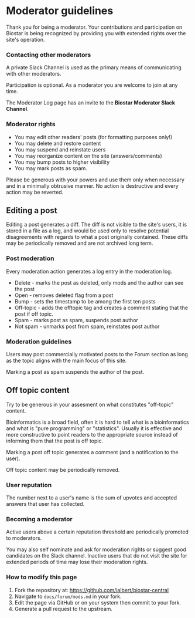# Moderator guidelines

Thank you for being a moderator. Your contributions and participation on Biostar is being recognized by providing you with extended rights over the site's operation.

### Contacting other moderators

A private Slack Channel is used as the primary means of communicating with other moderators.

Participation is optional. As a moderator you are welcome to join at any time.

The Moderator Log page has an invite to the **Biostar Moderator Slack Channel**.

### Moderator rights

- You may edit other readers' posts (for formatting purposes only!)
- You may delete and restore content
- You may suspend and reinstate users
- You may reorganize content on the site (answers/comments)
- You may bump posts to higher visibility
- You may mark posts as spam. 

Please be generous with your powers and use them only when necessary and in a minimally obtrusive manner. No action is destructive and every action may be reverted.

## Editing a post

Editing a post generates a diff.  The diff is not visible to the site's users, it is stored in a file as a log, and would be used only to resolve potential disagreements with regards to what a post originally contained. These diffs may be periodically removed and are not archived long term.

### Post moderation

Every moderation action generates a log entry in the moderation log.

* Delete - marks the post as deleted, only mods and the author can see the post
* Open - removes deleted flag from a post
* Bump - sets the timestamp to be among the first ten posts
* Off-topic - adds the offtopic tag and creates a comment stating that the post if off topic.
* Spam - marks post as spam, suspends post author
* Not spam - unmarks post from spam, reinstates post author 
 
### Moderation guidelines

Users may post commercially motivated posts to
the Forum section as long as the topic aligns with the main focus of this
site. 

Marking a post as spam suspends the author of the post.

## Off topic content

Try to be generous in your assesment on what constitutes "off-topic" content.
 
 Bioinformatics is a broad field, often it is hard to tell what is a bioinformatics and what is "pure programming" or "statistics". Usually it is effective and more constructive to point readers to the appropriate source instead of informing them that the post is off topic.

Marking a post off topic generates a comment (and a notification to the user).

Off topic content may be periodically removed.

### User reputation

The number next to a user's name is the sum of upvotes and accepted answers
that user has collected.

### Becoming a moderator

Active users above a certain reputation threshold are periodically promoted to
moderators. 

You may also self nominate and ask for moderation rights or suggest good
candidates on the Slack channel. Inactive users that do not visit the site for
extended periods of time may lose their moderation rights.

### How to modify this page

1. Fork the repository at:  https://github.com/ialbert/biostar-central
2. Navigate to `docs/forum/mods.md` in your fork.
3. Edit the page via GitHub or on your system then commit to your fork. 
4. Generate a pull request to the upstream.